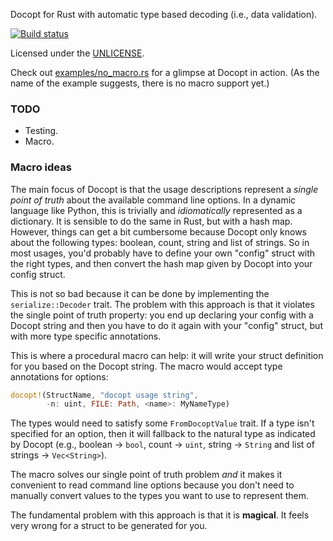 Docopt for Rust with automatic type based decoding (i.e., data validation).

[![Build status](https://api.travis-ci.org/BurntSushi/docopt.rs.png)](https://travis-ci.org/BurntSushi/docopt.rs)

Licensed under the [UNLICENSE](http://unlicense.org).

Check out
[examples/no_macro.rs](https://github.com/BurntSushi/docopt.rs/blob/master/examples/no_macro.rs)
for a glimpse at Docopt in action. (As the name of the example suggests, there
is no macro support yet.)

### TODO

* Testing.
* Macro.


### Macro ideas

The main focus of Docopt is that the usage descriptions represent a *single
point of truth* about the available command line options. In a dynamic language
like Python, this is trivially and *idiomatically* represented as a dictionary.
It is sensible to do the same in Rust, but with a hash map. However, things can 
get a bit cumbersome because Docopt only knows about the following types: 
boolean, count, string and list of strings. So in most usages, you'd probably
have to define your own "config" struct with the right types, and then convert 
the hash map given by Docopt into your config struct.

This is not so bad because it can be done by implementing the 
`serialize::Decoder` trait. The problem with this approach is that it violates 
the single point of truth property: you end up declaring your config with a 
Docopt string and then you have to do it again with your "config" struct, but 
with more type specific annotations.

This is where a procedural macro can help: it will write your struct definition 
for you based on the Docopt string. The macro would accept type annotations for 
options:

```rust
docopt!(StructName, "docopt usage string",
        -n: uint, FILE: Path, <name>: MyNameType)
```

The types would need to satisfy some `FromDocoptValue` trait. If a type isn't 
specified for an option, then it will fallback to the natural type as indicated 
by Docopt (e.g., boolean -> `bool`, count -> `uint`, string -> `String` and
list of strings -> `Vec<String>`).

The macro solves our single point of truth problem *and* it makes it convenient 
to read command line options because you don't need to manually convert values 
to the types you want to use to represent them.

The fundamental problem with this approach is that it is **magical**. It feels 
very wrong for a struct to be generated for you.

